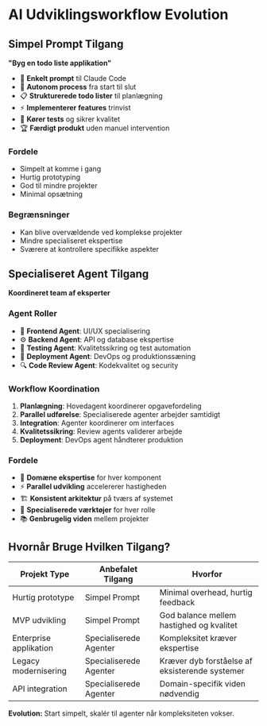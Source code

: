 # AI Udviklingsworkflow Evolution

## Simpel Prompt Tilgang

**"Byg en todo liste applikation"**

- 🚀 **Enkelt prompt** til Claude Code
- 🎯 **Autonom process** fra start til slut
- 📋 **Strukturerede todo lister** til planlægning
- ⚡ **Implementerer features** trinvist
- 🧪 **Kører tests** og sikrer kvalitet
- 🏆 **Færdigt produkt** uden manuel intervention

### Fordele
- Simpelt at komme i gang
- Hurtig prototyping
- God til mindre projekter
- Minimal opsætning

### Begrænsninger
- Kan blive overvældende ved komplekse projekter
- Mindre specialiseret ekspertise
- Sværere at kontrollere specifikke aspekter

## Specialiseret Agent Tilgang

**Koordineret team af eksperter**

### Agent Roller
- 🎨 **Frontend Agent**: UI/UX specialisering
- ⚙️ **Backend Agent**: API og database ekspertise
- 🧪 **Testing Agent**: Kvalitetssikring og test automation
- 🚀 **Deployment Agent**: DevOps og produktionssæning
- 🔍 **Code Review Agent**: Kodekvalitet og security

### Workflow Koordination
1. **Planlægning**: Hovedagent koordinerer opgavefordeling
2. **Parallel udførelse**: Specialiserede agenter arbejder samtidigt
3. **Integration**: Agenter koordinerer om interfaces
4. **Kvalitetssikring**: Review agents validerer arbejde
5. **Deployment**: DevOps agent håndterer produktion

### Fordele
- 🎯 **Domæne ekspertise** for hver komponent
- ⚡ **Parallel udvikling** accelererer hastigheden
- 🏗️ **Konsistent arkitektur** på tværs af systemet
- 🔧 **Specialiserede værktøjer** for hver rolle
- 📚 **Genbrugelig viden** mellem projekter

## Hvornår Bruge Hvilken Tilgang?

| Projekt Type | Anbefalet Tilgang | Hvorfor |
|-------------|-------------------|---------|
| Hurtig prototype | Simpel Prompt | Minimal overhead, hurtig feedback |
| MVP udvikling | Simpel Prompt | God balance mellem hastighed og kvalitet |
| Enterprise applikation | Specialiserede Agenter | Kompleksitet kræver ekspertise |
| Legacy modernisering | Specialiserede Agenter | Kræver dyb forståelse af eksisterende systemer |
| API integration | Specialiserede Agenter | Domain-specifik viden nødvendig |

**Evolution:** Start simpelt, skalér til agenter når kompleksiteten vokser.